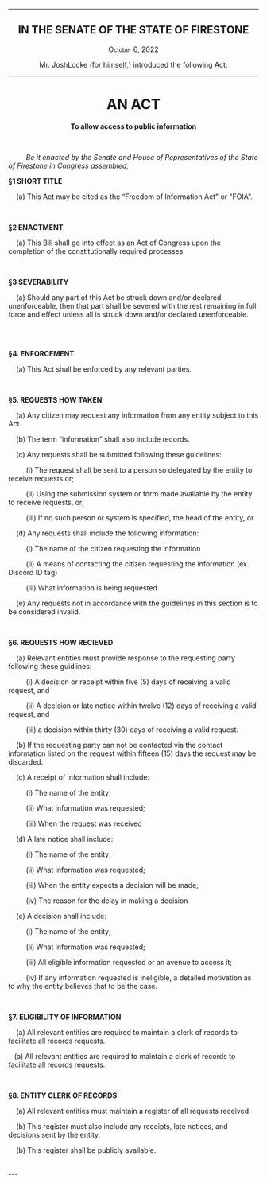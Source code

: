 <div align="center">

---

<h2><b>IN THE SENATE OF THE STATE OF FIRESTONE</b></h2>

<p>O<small>ctober</small> 6, 2022</p>

Mr. JoshLocke (for himself,) introduced the following Act:

---

<h1><b>AN ACT</b></h1>

**To allow access to public information**

</div>

<br/>

&nbsp;&nbsp;&nbsp;&nbsp;&nbsp;&nbsp;&nbsp;&nbsp; _Be it enacted by the Senate and House of Representatives of the State of Firestone in Congress assembled,_

**§1 SHORT TITLE**

&nbsp;&nbsp;&nbsp; (a) This Act may be cited as the “Freedom of Information Act" or "FOIA".

<br/>

**§2 ENACTMENT**

&nbsp;&nbsp;&nbsp; (a) This Bill shall go into effect as an Act of Congress upon the completion of the constitutionally required processes.

<br/>

**§3 SEVERABILITY**

&nbsp;&nbsp;&nbsp; (a) Should any part of this Act be struck down and/or declared unenforceable, then that part shall be severed with the rest remaining in full force and effect unless all is struck down and/or declared unenforceable.


<br/>

<br/>

**§4. ENFORCEMENT**

&nbsp;&nbsp;&nbsp; (a) This Act shall be enforced by any relevant parties.


<br/>


**§5. REQUESTS HOW TAKEN**

&nbsp;&nbsp;&nbsp; (a) Any citizen may request any information from any entity subject to this Act.

&nbsp;&nbsp;&nbsp; (b) The term “information” shall also include records.

&nbsp;&nbsp;&nbsp; (c) Any requests shall be submitted following these guidelines: 

&nbsp;&nbsp;&nbsp;&nbsp;&nbsp;&nbsp;&nbsp;&nbsp;&nbsp;(i) The request shall be sent to a person so delegated by the entity to receive requests or;

&nbsp;&nbsp;&nbsp;&nbsp;&nbsp;&nbsp;&nbsp;&nbsp;&nbsp;(ii) Using the submission system or form made available by the entity to receive requests, or;

&nbsp;&nbsp;&nbsp;&nbsp;&nbsp;&nbsp;&nbsp;&nbsp;&nbsp;(iii) If no such person or system is specified, the head of the entity, or

&nbsp;&nbsp;&nbsp; (d) Any requests shall include the following information:

&nbsp;&nbsp;&nbsp;&nbsp;&nbsp;&nbsp;&nbsp;&nbsp;&nbsp;(i) The name of the citizen requesting the information

&nbsp;&nbsp;&nbsp;&nbsp;&nbsp;&nbsp;&nbsp;&nbsp;&nbsp;(ii) A means of contacting the citizen requesting the information (ex. Discord ID tag)

&nbsp;&nbsp;&nbsp;&nbsp;&nbsp;&nbsp;&nbsp;&nbsp;&nbsp;(iii) What information is being requested 

&nbsp;&nbsp;&nbsp; (e) Any requests not in accordance with the guidelines in this section is to be considered invalid.

<br/>

**§6. REQUESTS HOW RECIEVED**

&nbsp;&nbsp;&nbsp; (a) Relevant entities must provide response to the requesting party following these guidlines:

&nbsp;&nbsp;&nbsp;&nbsp;&nbsp;&nbsp;&nbsp;&nbsp;&nbsp;(i) A decision or receipt within five (5) days of receiving a valid request, and

&nbsp;&nbsp;&nbsp;&nbsp;&nbsp;&nbsp;&nbsp;&nbsp;&nbsp;(ii) A decision or late notice within twelve (12) days of receiving a valid request, and

&nbsp;&nbsp;&nbsp;&nbsp;&nbsp;&nbsp;&nbsp;&nbsp;&nbsp;(iii) a decision within thirty (30) days of receiving a valid request.

&nbsp;&nbsp;&nbsp; (b) If the requesting party can not be contacted via the contact information listed on the request within fifteen (15) days the request may be discarded.  

&nbsp;&nbsp;&nbsp; (c) A receipt of information shall include:

&nbsp;&nbsp;&nbsp;&nbsp;&nbsp;&nbsp;&nbsp;&nbsp;&nbsp;(i) The name of the entity;

&nbsp;&nbsp;&nbsp;&nbsp;&nbsp;&nbsp;&nbsp;&nbsp;&nbsp;(ii) What information was requested;

&nbsp;&nbsp;&nbsp;&nbsp;&nbsp;&nbsp;&nbsp;&nbsp;&nbsp;(iii) When the request was received

&nbsp;&nbsp;&nbsp; (d) A late notice shall include:

&nbsp;&nbsp;&nbsp;&nbsp;&nbsp;&nbsp;&nbsp;&nbsp;&nbsp;(i) The name of the entity;

&nbsp;&nbsp;&nbsp;&nbsp;&nbsp;&nbsp;&nbsp;&nbsp;&nbsp;(ii) What information was requested;

&nbsp;&nbsp;&nbsp;&nbsp;&nbsp;&nbsp;&nbsp;&nbsp;&nbsp;(iii) When the entity expects a decision will be made;

&nbsp;&nbsp;&nbsp;&nbsp;&nbsp;&nbsp;&nbsp;&nbsp;&nbsp;(iv) The reason for the delay in making a decision

&nbsp;&nbsp;&nbsp; (e) A decision shall include:

&nbsp;&nbsp;&nbsp;&nbsp;&nbsp;&nbsp;&nbsp;&nbsp;&nbsp;(i) The name of the entity;

&nbsp;&nbsp;&nbsp;&nbsp;&nbsp;&nbsp;&nbsp;&nbsp;&nbsp;(ii) What information was requested;

&nbsp;&nbsp;&nbsp;&nbsp;&nbsp;&nbsp;&nbsp;&nbsp;&nbsp;(iii) All eligible information requested or an avenue to access it;

&nbsp;&nbsp;&nbsp;&nbsp;&nbsp;&nbsp;&nbsp;&nbsp;&nbsp;(iv) If any information requested is ineligible, a detailed motivation as to why the entity believes that to be the case.

<br/>

**§7. ELIGIBILITY OF INFORMATION** 

&nbsp;&nbsp;&nbsp; (a) All relevant entities are required to maintain a clerk of records to facilitate all records requests.

&nbsp;&nbsp;&nbsp;(a) All relevant entities are required to maintain a clerk of records to facilitate all records requests.


<br/>

**§8. ENTITY CLERK OF RECORDS** 

&nbsp;&nbsp;&nbsp; (a) All relevant entities must maintain a register of all requests received.

&nbsp;&nbsp;&nbsp; (b) This register must also include any receipts, late notices, and decisions sent by the entity.

&nbsp;&nbsp;&nbsp; (b) This register shall be publicly available.



<br/>    
---
